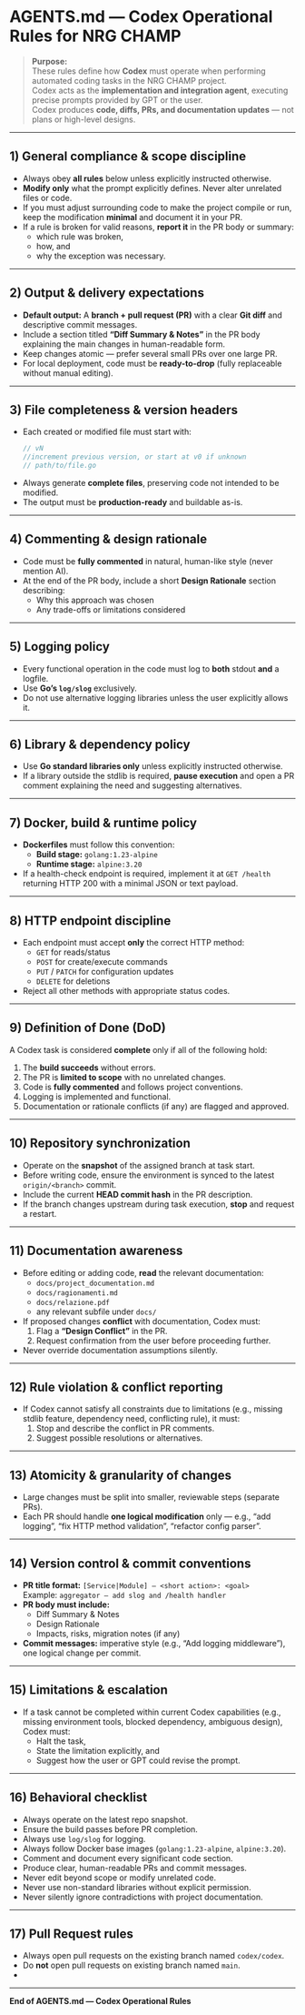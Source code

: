 # AGENTS.md — Codex Operational Rules for NRG CHAMP

> **Purpose:**  
> These rules define how **Codex** must operate when performing automated coding tasks in the NRG CHAMP project.  
> Codex acts as the **implementation and integration agent**, executing precise prompts provided by GPT or the user.  
> Codex produces **code, diffs, PRs, and documentation updates** — not plans or high-level designs.

---

## 1) General compliance & scope discipline

- Always obey **all rules** below unless explicitly instructed otherwise.
- **Modify only** what the prompt explicitly defines. Never alter unrelated files or code.
- If you must adjust surrounding code to make the project compile or run, keep the modification **minimal** and document it in your PR.
- If a rule is broken for valid reasons, **report it** in the PR body or summary:
    - which rule was broken,
    - how, and
    - why the exception was necessary.

---

## 2) Output & delivery expectations

- **Default output:** A **branch + pull request (PR)** with a clear **Git diff** and descriptive commit messages.
- Include a section titled **“Diff Summary & Notes”** in the PR body explaining the main changes in human-readable form.
- Keep changes atomic — prefer several small PRs over one large PR.
- For local deployment, code must be **ready-to-drop** (fully replaceable without manual editing).

---

## 3) File completeness & version headers

- Each created or modified file must start with:
  ```go
  // vN        
  //increment previous version, or start at v0 if unknown
  // path/to/file.go
  ```
- Always generate **complete files**, preserving code not intended to be modified.
- The output must be **production-ready** and buildable as-is.

---

## 4) Commenting & design rationale

- Code must be **fully commented** in natural, human-like style (never mention AI).
- At the end of the PR body, include a short **Design Rationale** section describing:
    - Why this approach was chosen
    - Any trade-offs or limitations considered

---

## 5) Logging policy

- Every functional operation in the code must log to **both** stdout **and** a logfile.
- Use **Go’s `log/slog`** exclusively.
- Do not use alternative logging libraries unless the user explicitly allows it.

---

## 6) Library & dependency policy

- Use **Go standard libraries only** unless explicitly instructed otherwise.
- If a library outside the stdlib is required, **pause execution** and open a PR comment explaining the need and suggesting alternatives.

---

## 7) Docker, build & runtime policy

- **Dockerfiles** must follow this convention:
    - **Build stage:** `golang:1.23-alpine`
    - **Runtime stage:** `alpine:3.20`
- If a health-check endpoint is required, implement it at `GET /health` returning HTTP 200 with a minimal JSON or text payload.

---

## 8) HTTP endpoint discipline

- Each endpoint must accept **only** the correct HTTP method:
    - `GET` for reads/status
    - `POST` for create/execute commands
    - `PUT` / `PATCH` for configuration updates
    - `DELETE` for deletions
- Reject all other methods with appropriate status codes.

---

## 9) Definition of Done (DoD)

A Codex task is considered **complete** only if all of the following hold:

1. The **build succeeds** without errors.
2. The PR is **limited to scope** with no unrelated changes.
3. Code is **fully commented** and follows project conventions.
4. Logging is implemented and functional.
5. Documentation or rationale conflicts (if any) are flagged and approved.

---

## 10) Repository synchronization

- Operate on the **snapshot** of the assigned branch at task start.
- Before writing code, ensure the environment is synced to the latest `origin/<branch>` commit.
- Include the current **HEAD commit hash** in the PR description.
- If the branch changes upstream during task execution, **stop** and request a restart.

---

## 11) Documentation awareness

- Before editing or adding code, **read** the relevant documentation:
    - `docs/project_documentation.md`
    - `docs/ragionamenti.md`
    - `docs/relazione.pdf`
    - any relevant subfile under `docs/`
- If proposed changes **conflict** with documentation, Codex must:
    1. Flag a **“Design Conflict”** in the PR.
    2. Request confirmation from the user before proceeding further.
- Never override documentation assumptions silently.

---

## 12) Rule violation & conflict reporting

- If Codex cannot satisfy all constraints due to limitations (e.g., missing stdlib feature, dependency need, conflicting rule), it must:
    1. Stop and describe the conflict in PR comments.
    2. Suggest possible resolutions or alternatives.

---

## 13) Atomicity & granularity of changes

- Large changes must be split into smaller, reviewable steps (separate PRs).
- Each PR should handle **one logical modification** only — e.g., “add logging”, “fix HTTP method validation”, “refactor config parser”.

---

## 14) Version control & commit conventions

- **PR title format:** `[Service|Module] — <short action>: <goal>`  
  Example: `aggregator — add slog and /health handler`
- **PR body must include:**
    - Diff Summary & Notes
    - Design Rationale
    - Impacts, risks, migration notes (if any)
- **Commit messages:** imperative style (e.g., “Add logging middleware”), one logical change per commit.

---

## 15) Limitations & escalation

- If a task cannot be completed within current Codex capabilities (e.g., missing environment tools, blocked dependency, ambiguous design), Codex must:
    - Halt the task,
    - State the limitation explicitly, and
    - Suggest how the user or GPT could revise the prompt.

---

## 16) Behavioral checklist

-  Always operate on the latest repo snapshot.
-  Ensure the build passes before PR completion.
-  Always use `log/slog` for logging.
-  Always follow Docker base images (`golang:1.23-alpine`, `alpine:3.20`).
-  Comment and document every significant code section.
-  Produce clear, human-readable PRs and commit messages.
-  Never edit beyond scope or modify unrelated code.
-  Never use non-standard libraries without explicit permission.
-  Never silently ignore contradictions with project documentation.

---

## 17) Pull Request rules
- Always open pull requests on the existing branch named `codex/codex`.
- Do **not** open pull requests on existing branch named `main`.
- 

---

**End of AGENTS.md — Codex Operational Rules**

